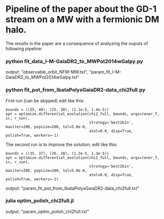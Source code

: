# Pipeline of the paper about the GD-1 stream on a MW with a fermionic DM halo.

The results in the paper are a consequence of analyzing the ouputs of following pipeline:

### python fit_data_I-M-GaiaDR2_to_MWPot2014wGalpy.py

output: "observable_orbit_NFW-MW.txt", "param_fit_I-M-GaiaDR2_to_MWPot2014wGalpy.txt"

### python fit_pot_from_IbataPolysGaiaDR2-data_chi2full.py

First run (can be skipped) edit like this:
```
bounds = ((35, 40), (25, 30), (1.1e-5, 1.4e-5))
opt = optimize.differential_evolution(chi2_full, bounds, args=(ener_f, ic, r_sun),
                                      strategy='best2bin', maxiter=200, popsize=200, tol=5.0e-8,
                                      atol=0.0, disp=True, polish=True, workers=-1)
```
The second run is to improve the solution; edit like this:
```
bounds = ((35, 37), (26, 28), (1.2e-5, 1.3e-5))
opt = optimize.differential_evolution(chi2_full, bounds, args=(ener_f, ic, r_sun),
                                      strategy='best2bin', maxiter=200, popsize=200, tol=5.0e-8,
                                      atol=0.0, disp=True, polish=True, workers=-1)
```
output: "param_fit_pot_from_IbataPolysGaiaDR2-data_chi2full.txt"


### julia optim_polish_chi2full.jl

output: "param_optim_polish_chi2full.txt"
